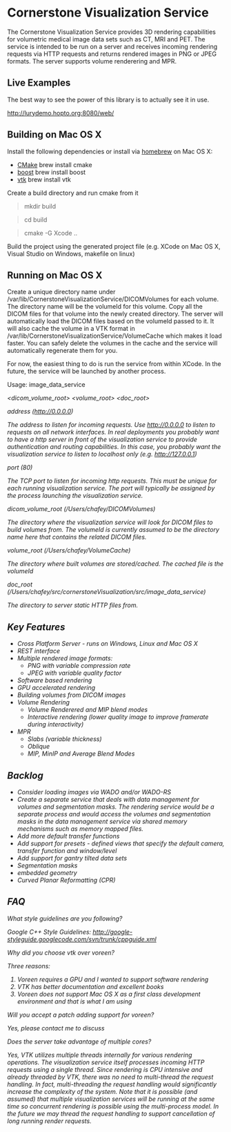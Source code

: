 Cornerstone Visualization Service
=================================

The Cornerstone Visualization Service provides 3D rendering capabilities for
volumetric medical image data sets such as CT, MRI and PET.  The service is intended
to be run on a server and receives incoming rendering requests via HTTP requests and returns
rendered images in PNG or JPEG formats.  The server supports volume renderering and MPR.

Live Examples
---------------

The best way to see the power of this library is to actually see it in use.

http://lurydemo.hopto.org:8080/web/

Building on Mac OS X
--------------------

Install the following dependencies or install via [homebrew](http://brew.sh/) on Mac OS X:

* [CMake](http://cmake.org/) brew install cmake
* [boost](http://www.boost.org/) brew install boost
* [vtk](http://www.vtk.org/) brew install vtk

Create a build directory and run cmake from it

> mkdir build

> cd build

> cmake -G Xcode ..

Build the project using the generated project file (e.g. XCode on Mac OS X, Visual Studio on Windows, makefile on linux)

Running on Mac OS X
-------------------

Create a unique directory name under /var/lib/CornerstoneVisualizationService/DICOMVolumes for each volume.  The directory name will be the volumeId for this volume.  Copy all the DICOM files for that volume into the
newly created directory.  The server will automatically load the DICOM files based on the volumeId passed to it.
It will also cache the volume in a VTK format in /var/lib/CornerstoneVisualizationService/VolumeCache which
makes it load faster.  You can safely delete the volumes in the cache and the service will automatically
regenerate them for you.

For now, the easiest thing to do is run the service from within XCode.  In the future, the service will be
launched by another process.

Usage: image_data_service <address> <port> <dicom_volume_root> <volume_root> <doc_root>

address (http://0.0.0.0)

The address to listen for incoming requests.  Use http://0.0.0.0 to listen to requests on all network interfaces.
In real deployments you probably want to have a http server in front of the visualization service to provide authentication
and routing capabilities.  In this case, you probably want the visualization service to listen to localhost only (e.g. http://127.0.0.1)

port (80)

The TCP port to listen for incoming http requests.  This must be unique for each running visualization service.  The port will
typically be assigned by the process launching the visualization service.

dicom_volume_root (/Users/chafey/DICOMVolumes)

The directory where the visualization service will look for DICOM files to build volumes from.  The volumeId is currently assumed
to be the directory name here that contains the related DICOM files.

volume_root (/Users/chafey/VolumeCache)

The directory where built volumes are stored/cached.  The cached file is the volumeId

doc_root (/Users/chafey/src/cornerstoneVisualization/src/image_data_service)

The directory to server static HTTP files from.

Key Features
------------

* Cross Platform Server - runs on Windows, Linux and Mac OS X
* REST interface
* Multiple rendered image formats:
  * PNG with variable compression rate
  * JPEG with variable quality factor
* Software based rendering
* GPU accelerated rendering
* Building volumes from DICOM images
* Volume Rendering
  * Volume Renderered and MIP blend modes
  * Interactive rendering (lower quality image to improve framerate during interactivity)
* MPR
  * Slabs (variable thickness)
  * Oblique
  * MIP, MinIP and Average Blend Modes

Backlog
-------

 * Consider loading images via WADO and/or WADO-RS
 * Create a separate service that deals with data management for volumes and segmentation masks.  The rendering service would
   be a separate process and would access the volumes and segmentation masks in the data management service via shared memory
   mechanisms such as memory  mapped files.
 * Add more default transfer functions
 * Add support for presets - defined views that specify the default camera, transfer function and window/level
 * Add support for gantry tilted data sets
 * Segmentation masks
 * embedded geometry
 * Curved Planar Reformatting (CPR)

FAQ
---

_What style guidelines are you following?_

Google C++ Style Guidelines: http://google-styleguide.googlecode.com/svn/trunk/cppguide.xml

_Why did you choose vtk over voreen?_

Three reasons:
1. Voreen requires a GPU and I wanted to support software rendering
2. VTK has better documentation and excellent books
3. Voreen does not support Mac OS X as a first class development environment and that is what I am using

_Will you accept a patch adding support for voreen?_

Yes, please contact me to discuss

_Does the server take advantage of multiple cores?_

Yes, VTK utilizes multiple threads internally for various rendering operations.  The visualization service itself
processes incoming HTTP requests using a single thread.  Since rendering is CPU intensive and already threaded by
VTK, there was no need to multi-thread the request handling.  In fact, multi-threading the request handling would
significantly increase the complexity of the system.  Note that it is possible (and assumed) that multiple visualization
services will be running at the same time so concurrent rendering is possible using the multi-process model.  In the future
we may thread the request handling to support cancellation of long running render requests.

